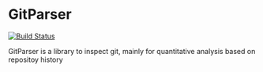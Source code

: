 GitParser
=========

[![Build Status](https://travis-ci.org/felipecrp/gitparser.svg?branch=master)](https://travis-ci.org/felipecrp/gitparser)

GitParser is a library to inspect git, mainly for quantitative
analysis based on repositoy history 

